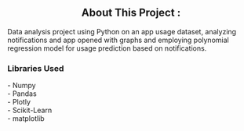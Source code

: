 <h2 align='center'> About This Project : </h2>
<p>
  Data analysis project using Python on an app usage dataset, analyzing notifications and app opened with graphs and employing polynomial regression model for usage prediction based on notifications.
</p>
<h3 align='left'> Libraries Used </h3>
<p>
  - Numpy <br/>
  - Pandas <br/>
  - Plotly <br/>
  - Scikit-Learn <br/>
  - matplotlib <br/>
</p>
